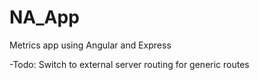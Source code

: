 # NA_App

Metrics app using Angular and Express

-Todo:
  Switch to external server routing for generic routes
